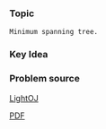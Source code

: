 
### Topic

    Minimum spanning tree.


### Key Idea



### Problem source

[LightOJ](http://lightoj.com/volume_showproblem.php?problem=1059)

[PDF](http://lightoj.com/volume_showproblem.php?problem=1059&language=english&type=pdf)

